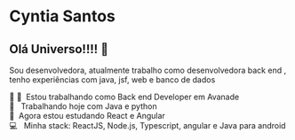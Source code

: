 # Cyntia Santos

## Olá Universo!!!! 👋
Sou desenvolvedora, atualmente trabalho como desenvolvedora back end , 
<br>tenho experiências com  java, jsf, web e banco de dados

 :rocket: 💜&nbsp; Estou trabalhando como Back end Developer em Avanade
 <br/>    📝 &nbsp; Trabalhando hoje com Java e python 
 <br/>    💙&nbsp; Agora estou estudando React e Angular
 <br/>    💻 &nbsp; Minha stack: ReactJS, Node.js, Typescript, angular e Java para android



